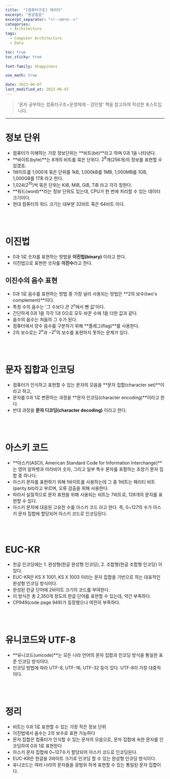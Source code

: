 ```yaml
---
title:  "[컴퓨터구조] 데이터"
excerpt: "혼공컴운"
excerpt_separator: "<!--more-->"
categories:
  - Architecture
tags:
  - Computer Architecture
  - Data

toc: true
toc_sticky: true
 
font-family: $happiness

use_math: true

date: 2023-06-07
last_modified_at: 2023-06-07
---
```


> '혼자 공부하는 컴퓨터구조+운영체제 - 강민철' 책을 참고하여 작성한 포스트입니다.

---


# 정보 단위
- 컴퓨터가 이해하는 가장 정보단위는 **비트(bit)**라고 하며 0과 1을 나타낸다.
- **바이트(byte)**는 8개의 비트를 묶은 단위다. $2^8$개(256개)의 정보를 표현할 수 있겠죠.
- 1바이트를 1,000개 묶은 단위를 1kB, 1,000kB를 1MB, 1,000MB를 1GB, 1,000GB를 1TB 라고 한다.
- 1,024($2^10$)씩 묶은 단위는 KiB, MiB, GiB, TiB 라고 각각 칭한다.
- **워드(word)**라는 정보 단위도 있는데, CPU가 한 번에 처리할 수 있는 데이터 크기이다.
- 현대 컴퓨터의 워드 크기는 대부분 32비트 혹은 64비트 이다.

<br><br>

# 이진법
- 0과 1로 숫자를 표현하는 방법을 **이진법(binary)** 이라고 한다.
- 이진법으로 표현한 숫자를 **이진수**라고 한다.

## 이진수의 음수 표현
- 0과 1로 음수를 표현하는 방법 중 가장 널리 사용되는 방법은 **2의 보수(two's complement)**이다.
- 특정 수의 음수는 '그 수보다 큰 $2^n$에서 뺀 값'이다.
- 간단하게 0과 1을 각각 1과 0으로 모두 바꾼 수에 1을 더한 값과 같다.
- 음수의 음수는 처음의 그 수가 된다. 
- 컴퓨터에서 양수 음수를 구분하기 위해 **플래그(flag)**를 사용한다.
- 2의 보수로는 $2^n$과 $-2^n$의 보수를 표현하지 못하는 문제가 있다.

<br><br>

# 문자 집합과 인코딩
- 컴퓨터가 인식하고 표현할 수 있는 문자의 모음을 **문자 집합(character set)**이라고 하고,
- 문자를 0과 1로 변환하는 과정을 **문자 인코딩(character encoding)**이라고 한다.
- 반대 과정을 **문자 디코딩(character decoding)** 이라고 한다.

<br><br>

# 아스키 코드
* **아스키(ASCII, American Standard Code for Information Interchange)**는 영어 알파벳과 아라비아 숫자, 그리고 일부 특수 문자를 포함하는 초창기 문자 집합 중 하나다.
* 아스키 문자를 표현하기 위해 1바이트를 사용하는데 그 중 1비트는 패리티 비트(parity bit)라고 부르며, 오류 검출을 위해 사용한다.
* 따라서 실질적으로 문자 표현을 위해 사용되는 비트는 7비트로, 128개의 문자를 표현할 수 있다.
* 아스키 문자에 대응된 고유한 수를 아스키 코드 라고 한다. 즉, 0~127의 수가 아스키 문자 집합에 할당되어 아스키 코드로 인코딩된다.

<br><br>

# EUC-KR
* 한글 인코딩에는 1. 완성형(한글 완성형 인코딩), 2. 조합형(한글 조합형 인코딩) 이 있다.
* EUC-KR은 KS X 1001, KS X 1003 이라는 문자 집합을 기반으로 하는 대표적인 완성형 인코딩 방식이다.
* 완성된 한글 단어에 2바이트 크기의 코드를 부여한다.
* 이 방식은 총 2,350개 정도의 한글 단어를 표현할 수 있는데, 약간 부족하다.
* CP949(code page 949)가 등장했으나 여전히 부족하다.

<br><br>

# 유니코드와 UTF-8
* **유니코드(unicode)**는 모든 나라 언어의 문자 집합과 인코딩 방식을 통일한 표준 인코딩 방식이다.
* 인코딩 방법에 따라 UTF-8, UTF-16, UTF-32 등이 있다. UTF-8이 가장 대중적이다.


<br><br>

# 정리
* 비트는 0과 1로 표현할 수 있는 가장 작은 정보 단위
* 이진법에서 음수는 2의 보수로 표현 가능하다
* 문자 집합은 컴퓨터가 인식할 수 있는 문자의 모음으로, 문자 집합에 속한 문자를 인코딩하여 0과 1로 표현한다
* 아스키 문자 집합에 0~127수가 할당되어 아스키 코드로 인코딩된다.
* EUC-KR은 한글을 2바이트 크기로 인코딩 할 수 있는 완성형 인코딩 방식이다.
* 유니코드는 여러 나라의 문자들을 광범위 하게 표현할 수 있는 통일된 문자 집합이다.